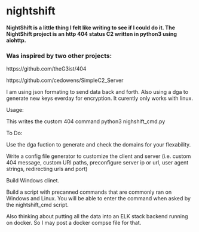 # nightshift

<b>NightShift is a little thing I felt like writing to see if I could do it. The NightShift project is an http 404 status C2 written in python3 using aiohttp.</b>

<h3>Was inspired by two other projects:</h3>

<p>https://github.com/theG3ist/404</p>

<p>https://github.com/cedowens/SimpleC2_Server</p>

I am using json formating to send data back and forth. Also using a dga to generate new keys everday for encryption. It curently only works with linux.

Usage:
<p>This writes the custom 404 command
python3 nighshift_cmd.py</p>

To Do:

Use the dga fuction to generate and check the domains for your flexability.

Write a config file generator to customize the client and server (i.e. custom 404 message, custom URI paths, preconfigure server ip or url, user agent strings, redirecting urls and port)

Build Windows clinet.

Build a script with precanned commands that are commonly ran on Windows and Linux. You will be able to enter the command when asked by the nightshift_cmd script.

Also thinking about putting all the data into an ELK stack backend running on docker. So I may post a docker compse file for that.

